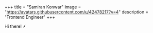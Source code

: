 +++
title = "Samiran Konwar"
image = "https://avatars.githubusercontent.com/u/42478217?v=4"
description = "Frontend Engineer"
+++

Hi there! ⚡︎ 